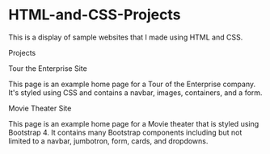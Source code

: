 # HTML-and-CSS-Projects
This is a display of sample websites that I made using HTML and CSS. 

Projects 

Tour the Enterprise Site

This page is an example home page for a Tour of the Enterprise company. It's styled using CSS and contains a navbar, images, containers, and a form. 

Movie Theater Site

This page is an example home page for a Movie theater that is styled using Bootstrap 4. It contains many Bootstrap components including but not limited to a navbar, jumbotron, form, cards, and dropdowns. 
